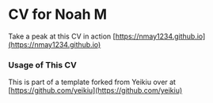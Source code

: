 # CV for Noah M

Take a peak at this CV in action [https://nmay1234.github.io](https://nmay1234.github.io)

### Usage of This CV

This is part of a template forked from Yeikiu over at   
[https://github.com/yeikiu](https://github.com/yeikiu)
